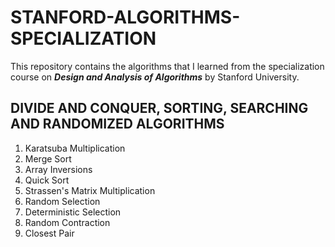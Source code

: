 # STANFORD-ALGORITHMS-SPECIALIZATION
This repository contains the algorithms that I learned from the specialization course on ***Design and Analysis of Algorithms*** by Stanford University.

## DIVIDE AND CONQUER, SORTING, SEARCHING AND RANDOMIZED ALGORITHMS
1. Karatsuba Multiplication
2. Merge Sort
3. Array Inversions
4. Quick Sort
5. Strassen's Matrix Multiplication
6. Random Selection
7. Deterministic Selection
8. Random Contraction
9. Closest Pair
